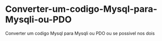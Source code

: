 # Converter-um-codigo-Mysql-para-Mysqli-ou-PDO
Converter um codigo Mysql para Mysqli ou PDO ou se possivel nos dois
